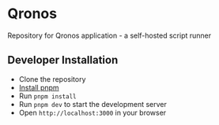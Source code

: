 # Qronos

Repository for Qronos application - a self-hosted script runner

## Developer Installation

- Clone the repository
- [Install pnpm](https://pnpm.io/installation)
- Run `pnpm install`
- Run `pnpm dev` to start the development server
- Open `http://localhost:3000` in your browser
